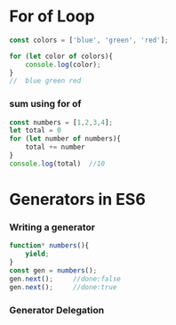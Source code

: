 # For of Loop 

```javascript
const colors = ['blue', 'green', 'red'];

for (let color of colors){
	console.log(color);
}
//  blue green red
```

### sum using for of
```javascript
const numbers = [1,2,3,4];
let total = 0
for (let number of numbers){
    total += number
}
console.log(total)  //10
```

# Generators in ES6

### Writing a generator
```javascript
function* numbers(){
    yield;
}
const gen = numbers();
gen.next();     //done:false
gen.next();     //done:true
```


### Generator Delegation

